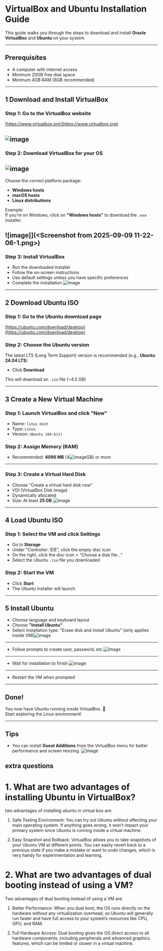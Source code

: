 #  VirtualBox and Ubuntu Installation Guide

This guide walks you through the steps to download and install **Oracle VirtualBox** and **Ubuntu** on your system.

---

## Prerequisites

- A computer with internet access
- Minimum 20GB free disk space
- Minimum 4GB RAM (8GB recommended)

---

## 1️ Download and Install VirtualBox

###  Step 1: Go to the VirtualBox website

[https://www.virtualbox.org](https://www.virtualbox.org)

![image](<Screenshot from 2025-09-09 11-20-51.png>)
---



###  Step 2: Download VirtualBox for your OS
![image](<Screenshot from 2025-09-09 11-21-33.png>)
---
Choose the correct platform package:

- **Windows hosts**
- **macOS hosts**
- **Linux distributions**

Example:  
If you're on Windows, click on **"Windows hosts"** to download the `.exe` installer.


![image]](<Screenshot from 2025-09-09 11-22-06-1.png>)
---
###  Step 3: Install VirtualBox

- Run the downloaded installer
- Follow the on-screen instructions
- Use default settings unless you have specific preferences
- Complete the installation
![image](<Screenshot from 2025-09-09 11-22-33.png>)

---

## 2️ Download Ubuntu ISO

###  Step 1: Go to the Ubuntu download page

[https://ubuntu.com/download/desktop](https://ubuntu.com/download/desktop)

###  Step 2: Choose the Ubuntu version

The latest LTS (Long Term Support) version is recommended (e.g., **Ubuntu 24.04 LTS**)

- Click **Download**

This will download an `.iso` file (~4.5 GB)

---

## 3️ Create a New Virtual Machine

###  Step 1: Launch VirtualBox and click "New"

- Name: `linux mint`
- Type: `Linux`
- Version: `Ubuntu (64-bit)`
   


###  Step 2: Assign Memory (RAM)

- Recommended: **4096 MB** (4![image](<Screenshot from 2025-09-09 11-24-52.png>)GB) or more

---
###  Step 3: Create a Virtual Hard Disk

- Choose "Create a virtual hard disk now"
- VDI (VirtualBox Disk Image)
- Dynamically allocated
- Size: At least **25 GB**
![image](<Screenshot from 2025-09-09 11-25-36.png>)
---

## 4️ Load Ubuntu ISO

###  Step 1: Select the VM and click **Settings**

- Go to **Storage**
- Under "Controller: IDE", click the empty disc icon
- On the right, click the disc icon > "Choose a disk file..."
- Select the Ubuntu `.iso` file you downloaded

###  Step 2: Start the VM

- Click **Start**
- The Ubuntu installer will launch

---

## 5️ Install Ubuntu

- Choose language and keyboard layout
- Choose **"Install Ubuntu"**
- Select installation type: "Erase disk and install Ubuntu" (only applies inside VM)![image](<Screenshot from 2025-09-09 12-31-02.png>)

---
- Follow prompts to create user, password, etc.![image](<Screenshot from 2025-09-09 12-33-41.png>)

---
- Wait for installation to finish
![image](<Screenshot from 2025-09-09 12-35-28.png>)
---
- Restart the VM when prompted

---

##  Done!

You now have Ubuntu running inside VirtualBox. 🎉  
Start exploring the Linux environment!

---

##  Tips

- You can install **Guest Additions** from the VirtualBox menu for better performance and screen resizing.
![image](images/image.png)


## extra questions
# 1. What are two advantages of installing Ubuntu in VirtualBox?
two advantages of installing ubuntu in virtual box are:
1. Safe Testing Environment: You can try out Ubuntu without affecting your main operating system. If anything goes wrong, it won’t impact your primary system since Ubuntu is running inside a virtual machine.

2. Easy Snapshot and Rollback: VirtualBox allows you to take snapshots of your Ubuntu VM at different points. You can easily revert back to a previous state if you make a mistake or want to undo changes, which is very handy for experimentation and learning.

# 2. What are two advantages of dual booting instead of using a VM?
Two advantages of dual booting instead of using a VM are:

1. Better Performance: When you dual boot, the OS runs directly on the hardware without any virtualization overhead, so Ubuntu will generally run faster and have full access to your system’s resources like CPU, GPU, and RAM.

2. Full Hardware Access: Dual booting gives the OS direct access to all hardware components, including peripherals and advanced graphics features, which can be limited or slower in a virtual machine.

